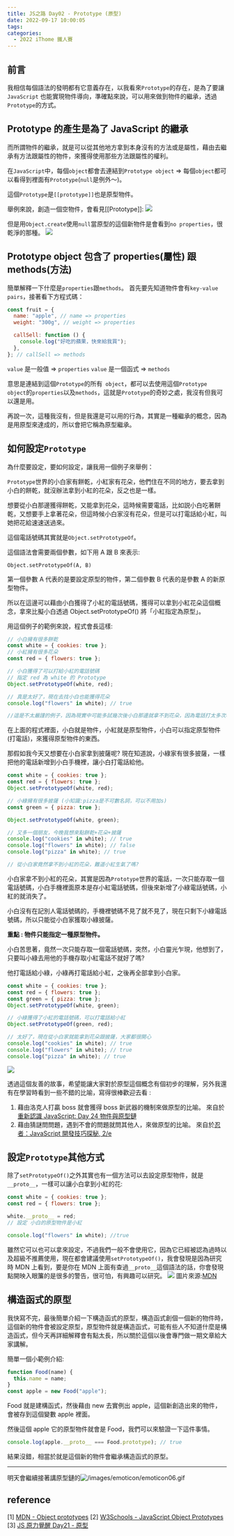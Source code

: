 ```yaml
---
title: JS之路 Day02 - Prototype (原型)
date: 2022-09-17 10:00:05
tags:
categories:
  - 2022 iThome 鐵人賽
---
```


## 前言

我相信每個語法的發明都有它意義存在，以我看來`Prototype`的存在，是為了要讓`JavaScript` 也能實現物件導向，準確點來說，可以用來做到物件的繼承，透過`Prototype`的方式。

<!--more-->

## Prototype 的產生是為了 JavaScript 的繼承

而所謂物件的繼承，就是可以從其他地方拿到本身沒有的方法或是屬性，藉由去繼承有方法跟屬性的物件，來獲得使用那些方法跟屬性的權利。

在`JavaScript`中，每個`object`都會去連結到`Prototype object` => 每個`object`都可以看得到裡面有`Prototype`(`null`是例外～)。

這個`Prototype`是`[[prototype]]`也是原型物件。

舉例來說，創造一個空物件，會看見[[Prototype]]:
![](https://i.imgur.com/drDGvpF.png)

但是用`Object.create`使用`null`當原型的這個新物件是會看到`no properties`，很乾淨的那種。
![](https://i.imgur.com/ipd0TFv.png)

## Prototype object 包含了 properties(屬性) 跟 methods(方法)

簡單解釋一下什麼是`properties`跟`methods`。
首先要先知道物件會有`key-value pairs`，接著看下方程式碼：

```javascript
const fruit = {
  name: "apple", // name => properties
  weight: "300g", // weight => properties

  callSell: function () {
    console.log("好吃的蘋果，快來給我買");
  },
}; // callSell => methods
```

`value` 是一般值 => `properties`
`value` 是一個函式 => `methods`

意思是連結到這個`Prototype`的所有` object`，都可以去使用這個`Prototype object`的`properties`以及`methods`，這就是`Prototype`的奇妙之處，我沒有但我可以還是用。

再說一次，這種我沒有，但是我還是可以用的行為，其實是一種繼承的概念，因為是用原型來達成的，所以會把它稱為原型繼承。

## 如何設定`Prototype`

為什麼要設定，要如何設定，讓我用一個例子來舉例：

`Prototype`世界的小白家有餅乾，小紅家有花朵，他們住在不同的地方，要去拿到小白的餅乾，就沒辦法拿到小紅的花朵，反之也是一樣。

想要從小白那邊獲得餅乾，又能拿到花朵，這時候需要電話，比如説小白吃著餅乾，又想要手上拿著花朵，但這時候小白家沒有花朵，但是可以打電話給小紅，叫她把花給速速送過來。

這個電話號碼其實就是`Object.setPrototypeOf`。

這個語法會需要兩個參數，如下用 A 跟 B 來表示:

```
Object.setPrototypeOf(A, B)
```

第一個參數 A 代表的是要設定原型的物件，第二個參數 B 代表的是參數 A 的新原型物件。

所以在這邊可以藉由小白獲得了小紅的電話號碼，獲得可以拿到小紅花朵這個概念，拿來比擬小白透過 Object.setPrototypeOf() 將「小紅指定為原型」。

用這個例子的範例來說，程式會長這樣:

```javascript
// 小白擁有很多餅乾
const white = { cookies: true };
// 小紅擁有很多花朵
const red = { flowers: true };

// 小白獲得了可以打給小紅的電話號碼
// 指定 red 為 white 的 Prototype
Object.setPrototypeOf(white, red);

// 真是太好了，現在去找小白也能獲得花朵
console.log("flowers" in white); // true

//這是不太嚴謹的例子，因為現實中可能多試幾次後小白那邊就拿不到花朵，因為電話打太多次小紅會把小白封鎖。
```

在上面的程式裡面，小白就是物件，小紅就是原型物件，小白可以指定原型物件(打電話)，來獲得原型物件的東西。

那假如我今天又想要在小白家拿到披薩呢? 現在知道說，小綠家有很多披薩，一樣把他的電話新增到小白手機裡，讓小白打電話給他。

```javascript
const white = { cookies: true };
const red = { flowers: true };
Object.setPrototypeOf(white, red);

// 小綠擁有很多披薩 (小知識:pizza是不可數名詞，可以不用加s)
const green = { pizza: true };

Object.setPrototypeOf(white, green);

// 又多一個朋友，今晚我想來點餅乾+花朵+披薩
console.log("cookies" in white); // true
console.log("flowers" in white); // false
console.log("pizza" in white); // true

// 從小白家竟然拿不到小紅的花朵，難道小紅生氣了嗎?
```

小白家拿不到小紅的花朵，其實是因為`Prototype`世界的電話，一次只能存取一個電話號碼，小白手機裡面原本是存小紅電話號碼，但後來新增了小綠電話號碼，小紅的就消失了。

小白沒有在記別人電話號碼的，手機裡號碼不見了就不見了，現在只剩下小綠電話號碼，所以只能從小白家獲取小綠披薩。

**重點 : 物件只能指定一種原型物件。**

小白苦思著，竟然一次只能存取一個電話號碼，突然，小白靈光乍現，他想到了，只要叫小綠去用他的手機存取小紅電話不就好了嗎?

他打電話給小綠，小綠再打電話給小紅，之後再全部拿到小白家。

```javascript
const white = { cookies: true };
const red = { flowers: true };
const green = { pizza: true };
Object.setPrototypeOf(white, green);

// 小綠獲得了小紅的電話號碼，可以打電話給小紅
Object.setPrototypeOf(green, red);

// 太好了，現在從小白家就能拿到花朵跟披薩，大家都很開心
console.log("cookies" in white); // true
console.log("flowers" in white); // true
console.log("pizza" in white); // true
```

![](https://i.imgur.com/MfBLfcH.png)

透過這個友善的故事，希望能讓大家對於原型這個概念有個初步的理解，另外我還有在學習時看到一些不錯的比喻，寫得很棒歡迎去看 :

1. 藉由洛克人打贏 boss 就會獲得 boss 新武器的機制來做原型的比喻。
   來自於[重新認識 JavaScript: Day 24 物件與原型鏈](https://ithelp.ithome.com.tw/articles/10194154)
2. 藉由猜謎問問題，遇到不會的問題就問其他人，來做原型的比喻。
   來自於[忍者：JavaScript 開發技巧探秘, 2/e](https://www.tenlong.com.tw/products/9789864342525)

## 設定`Prototype`其他方式

除了`setPrototypeOf()`之外其實也有一個方法可以去設定原型物件，就是`__proto__`，一樣可以讓小白拿到小紅的花:

```javascript
const white = { cookies: true };
const red = { flowers: true };

white.__proto__ = red;
// 設定 小白的原型物件是小紅

console.log("flowers" in white); //true
```

雖然它可以也可以拿來設定，不過我們一般不會使用它，因為它已經被認為過時以及超級不推薦使用，現在都會建議使用`setPrototypeOf()`，我會發現是因為研究時 MDN 上看到，要是你在 MDN 上面有查過`__proto__`這個語法的話，你會發現點開映入眼簾的是很多的警告，很可怕，有興趣可以研究。
![](https://i.imgur.com/oKWBoht.png)
圖片來源:[MDN](https://developer.mozilla.org/en-US/docs/Web/JavaScript/Reference/Global_Objects/Object/proto)

## 構造函式的原型

我快寫不完，最後簡單介紹一下構造函式的原型，構造函式創個一個新的物件時，這個新的物件會被設定原型，原型物件就是構造函式，可能有些人不知道什麼是構造函式，但今天再詳細解釋會有點太長，所以關於這個以後會專門做一期文章給大家講解。

簡單一個小範例介紹:

```javascript
function Food(name) {
  this.name = name;
}
const apple = new Food("apple");
```

Food 就是建構函式，然後藉由 new 去實例出 apple，這個新創造出來的物件，會被存到這個變數 apple 裡面。

然後這個 apple 它的原型物件就會是 Food，我們可以來驗證一下這件事情。

```javascript
console.log(apple.__proto__ === Food.prototype); // true
```

結果沒錯，相當於就是這個新的物件會繼承構造函式的原型。

---

明天會繼續接著講原型鏈的![/images/emoticon/emoticon06.gif](/images/emoticon/emoticon06.gif)

## reference

[1] [MDN - Object prototypes](https://developer.mozilla.org/en-US/docs/Learn/JavaScript/Objects/Object_prototypes)
[2] [W3Schools - JavaScript Object Prototypes](https://www.w3schools.com/js/js_object_prototypes.asp)
[3] [JS 原力覺醒 Day21 - 原型](https://ithelp.ithome.com.tw/articles/10225205https://ithelp.ithome.com.tw/articles/10225205)
